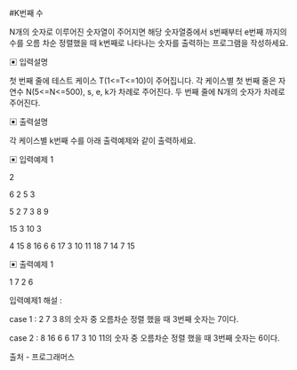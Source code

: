 #K번째 수

N개의 숫자로 이루어진 숫자열이 주어지면 해당 숫자열중에서 s번째부터 e번째 까지의 수를
오름 차순 정렬했을 때 k번째로 나타나는 숫자를 출력하는 프로그램을 작성하세요.

▣ 입력설명

첫 번째 줄에 테스트 케이스 T(1<=T<=10)이 주어집니다.
각 케이스별
첫 번째 줄은 자연수 N(5<=N<=500), s, e, k가 차례로 주어진다.
두 번째 줄에 N개의 숫자가 차례로 주어진다.

▣ 출력설명

각 케이스별 k번째 수를 아래 출력예제와 같이 출력하세요.

▣ 입력예제 1

2

6 2 5 3

5 2 7 3 8 9

15 3 10 3

4 15 8 16 6 6 17 3 10 11 18 7 14 7 15

▣ 출력예제 1

1 7
2 6

입력예제1 해설 :

case 1 : 2 7 3 8의 숫자 중 오름차순 정렬 했을 때 3번째 숫자는 7이다.

case 2 : 8 16 6 6 17 3 10 11의 숫자 중 오름차순 정렬 했을 때 3번째 숫자는 6이다.

출처 - 프로그래머스